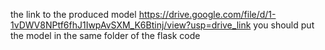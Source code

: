 the link to the produced model https://drive.google.com/file/d/1-1vDWV8NPtf6fhJ1IwpAvSXM_K6Btinj/view?usp=drive_link
you should put the model in the same folder of the flask code
